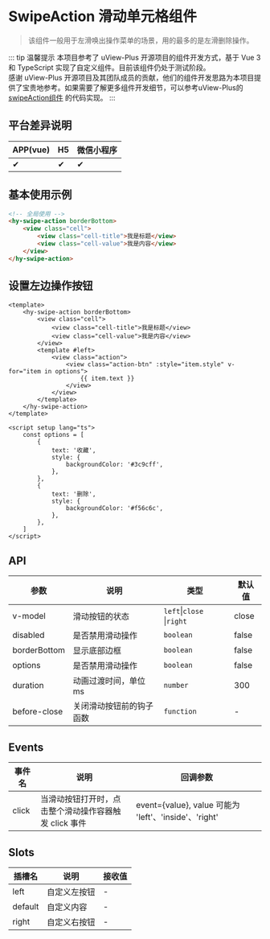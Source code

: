 # SwipeAction 滑动单元格组件
> 该组件一般用于左滑唤出操作菜单的场景，用的最多的是左滑删除操作。

::: tip 温馨提示
本项目参考了 uView-Plus 开源项目的组件开发方式，基于 Vue 3 和 TypeScript 实现了自定义组件。目前该组件仍处于测试阶段。<br>
感谢 uView-Plus 开源项目及其团队成员的贡献，他们的组件开发思路为本项目提供了宝贵地参考。如果需要了解更多组件开发细节，可以参考uView-Plus的 [swipeAction组件](https://uiadmin.net/uview-plus/components/swipeAction.html) 的代码实现。
:::

## 平台差异说明

| APP(vue) | H5 | 微信小程序 |
|----------|----|-------|
| ✔        | ✔  | ✔     |

## 基本使用示例

```html
<!-- 全局使用 -->
<hy-swipe-action borderBottom>
    <view class="cell">
        <view class="cell-title">我是标题</view>
        <view class="cell-value">我是内容</view>
    </view>
</hy-swipe-action>
```

## 设置左边操作按钮
```vue
<template>
    <hy-swipe-action borderBottom>
        <view class="cell">
            <view class="cell-title">我是标题</view>
            <view class="cell-value">我是内容</view>
        </view>
        <template #left>
            <view class="action">
                <view class="action-btn" :style="item.style" v-for="item in options">
                    {{ item.text }}
                </view>
            </view>
        </template>
    </hy-swipe-action>
</template>

<script setup lang="ts">
    const options = [
        {
            text: '收藏',
            style: {
                backgroundColor: '#3c9cff',
            },
        },
        {
            text: '删除',
            style: {
                backgroundColor: '#f56c6c',
            },
        },
    ]
</script>
```

## API

| 参数           | 说明           | 类型                        | 默认值   |
|--------------|--------------|---------------------------|-------|
| v-model      | 滑动按钮的状态      | `left`\|`close `\|`right` | close |
| disabled     | 是否禁用滑动操作     | `boolean`                 | false |
| borderBottom     | 显示底部边框     | `boolean`                 | false |
| options     | 是否禁用滑动操作     | `boolean`                 | false |
| duration     | 动画过渡时间，单位ms     | `number`                  | 300 |
| before-close | 关闭滑动按钮前的钩子函数 | `function`                | -     |

## Events

| 事件名   | 说明                             | 回调参数                                             |
|-------|--------------------------------|--------------------------------------------------|
| click | 当滑动按钮打开时，点击整个滑动操作容器触发 click 事件 | event={value}, value 可能为 'left'、'inside'、'right' |

## Slots

| 插槽名     | 说明     | 接收值 |
|---------|--------|-----|
| left    | 自定义左按钮 | -   |
| default | 自定义内容  | -   |
| right   | 自定义右按钮 | -   |

<demo-model url="pages/components/swipeAction/swipeAction"></demo-model>